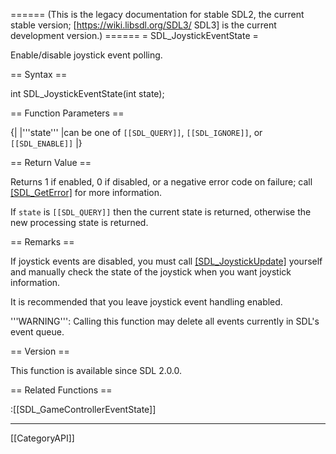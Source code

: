====== (This is the legacy documentation for stable SDL2, the current stable version; [https://wiki.libsdl.org/SDL3/ SDL3] is the current development version.) ======
= SDL_JoystickEventState =

Enable/disable joystick event polling.

== Syntax ==

<syntaxhighlight lang='c'>
int SDL_JoystickEventState(int state);
</syntaxhighlight>

== Function Parameters ==

{|
|'''state'''
|can be one of <code>[[SDL_QUERY]]</code>, <code>[[SDL_IGNORE]]</code>, or <code>[[SDL_ENABLE]]</code>
|}

== Return Value ==

Returns 1 if enabled, 0 if disabled, or a negative error code on failure;
call [[SDL_GetError]]() for more information.

If <code>state</code> is <code>[[SDL_QUERY]]</code> then the current state
is returned, otherwise the new processing state is returned.

== Remarks ==

If joystick events are disabled, you must call [[SDL_JoystickUpdate]]()
yourself and manually check the state of the joystick when you want
joystick information.

It is recommended that you leave joystick event handling enabled.

'''WARNING''': Calling this function may delete all events currently in
SDL's event queue.

== Version ==

This function is available since SDL 2.0.0.

== Related Functions ==

:[[SDL_GameControllerEventState]]

----
[[CategoryAPI]]


